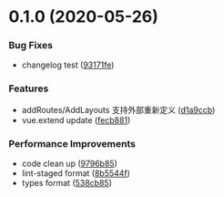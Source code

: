 # 0.1.0 (2020-05-26)


### Bug Fixes

* changelog test ([93171fe](https://github.com/aceHubert/vue-async/commit/93171fe9dcae0f5286793b6fff9d8b159ac84f8e))


### Features

* addRoutes/AddLayouts 支持外部重新定义 ([d1a9ccb](https://github.com/aceHubert/vue-async/commit/d1a9ccb908db7af66c94c47c298254d03befa327))
* vue.extend update ([fecb881](https://github.com/aceHubert/vue-async/commit/fecb881df25e6deaba4172d82291c83269707ced))


### Performance Improvements

* code clean up ([9796b85](https://github.com/aceHubert/vue-async/commit/9796b85a6e6f7d19e05322e66c63314630704074))
* lint-staged format ([8b5544f](https://github.com/aceHubert/vue-async/commit/8b5544f14e058ec82ee6d80b5c8e2ee974d1ab9a))
* types format ([538cb85](https://github.com/aceHubert/vue-async/commit/538cb8538c25566b3cd976c00cf55db06b33eecf))






